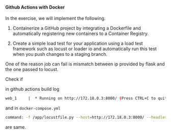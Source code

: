 #### Github Actions with Docker

In the exercise, we will implement the following.

1. Containerize a GitHub project by integrating a Dockerfile and automatically registering new containers to a Container Registry.

2. Create a simple load test for your application using a load test framework such as locust or loader io and automatically run this test when you push changes to a staging branch.

One of the reason job can fail is mismatch between ip provided by flask and the one passed to locust.

Check if 

in github actions build log

```bash
web_1     |  * Running on http://172.18.0.3:8000/ (Press CTRL+C to quit)
```
and in `docker-compose.yml`

```bash
command: -f /app/locustfile.py --host=http://172.18.0.3:8000/ --headless -u 1000 -r 100 -t 10s
```
are same.